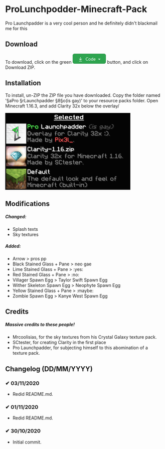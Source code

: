 # ProLunchpodder-Minecraft-Pack
Pro Launchpadder is a very cool person and he definitely didn't blackmail me for this

## Download
To download, click on the green   ![code](https://raw.githubusercontent.com/WhosPix3l/ProLunchpodder-Minecraft-Pack/main/Image%20Resources/code.png)   button, and click on Download ZIP.

## Installation
To install, un-ZIP the ZIP file you have downloaded. Copy the folder named '§aPro §rLaunchpadder §8§o(is gay)' to your resource packs folder. Open Minecraft 1.16.3, and add Clarity 32x below the overlay/

![selected.png](https://raw.githubusercontent.com/WhosPix3l/ProLunchpodder-Minecraft-Pack/main/Image%20Resources/selected.png)


## Modifications
##### Changed:
* Splash texts
* Sky textures

##### Added:
* Arrow > pros pp
* Black Stained Glass + Pane > neo gae
* Lime Stained Glass + Pane > :yes:
* Red Stained Glass + Pane > :no:
* Villager Spawn Egg > Taylor Swift Spawn Egg
* Wither Skeleton Spawn Egg > Neophyte Spawn Egg
* Yellow Stained Glass + Pane > :maybe:
* Zombie Spawn Egg > Kanye West Spawn Egg

## Credits
##### Massive credits to these people!
* Mrcoolisias, for the sky textures from his Crystal Galaxy texture pack.
* SCtester, for creating Clarity in the first place
* Pro Launchpadder, for subjecting himself to this abomination of a texture pack.

## Changelog (DD/MM/YYYY)

### ✔ 03/11/2020
* Redid README.md.

### ✔ 01/11/2020
* Redid README.md.

### ✔ 30/10/2020
* Initial commit.